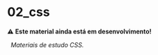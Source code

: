 # 02_css
:warning: **Este material ainda está em desenvolvimento!**

&nbsp;
*Materiais de estudo CSS.*

